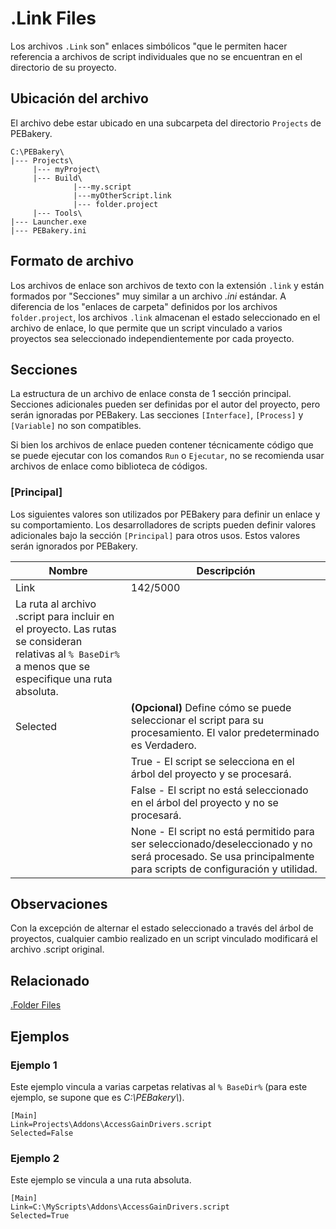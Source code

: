 # .Link Files

Los archivos `.Link` son" enlaces simbólicos "que le permiten hacer referencia a archivos de script individuales que no se encuentran en el directorio de su proyecto.

## Ubicación del archivo

El archivo debe estar ubicado en una subcarpeta del directorio `Projects` de PEBakery.

```text
C:\PEBakery\
|--- Projects\
     |--- myProject\
     |--- Build\
              |---my.script
              |---myOtherScript.link
              |--- folder.project
     |--- Tools\
|--- Launcher.exe
|--- PEBakery.ini
```

## Formato de archivo

Los archivos de enlace son archivos de texto con la extensión `.link` y están formados por "Secciones" muy similar a un archivo _.ini_ estándar.
A diferencia de los "enlaces de carpeta" definidos por los archivos `folder.project`, los archivos `.link` almacenan el estado seleccionado en el archivo de enlace, lo que permite que un script vinculado a varios proyectos sea seleccionado independientemente por cada proyecto.

## Secciones

La estructura de un archivo de enlace consta de 1 sección principal. Secciones adicionales pueden ser definidas por el autor del proyecto, pero serán ignoradas por PEBakery. Las secciones `[Interface]`, `[Process]` y `[Variable]` no son compatibles.

Si bien los archivos de enlace pueden contener técnicamente código que se puede ejecutar con los comandos `Run` o `Ejecutar`, no se recomienda usar archivos de enlace como biblioteca de códigos.

### [Principal]

Los siguientes valores son utilizados por PEBakery para definir un enlace y su comportamiento. Los desarrolladores de scripts pueden definir valores adicionales bajo la sección `[Principal]` para otros usos. Estos valores serán ignorados por PEBakery.

| Nombre | Descripción |
| --- | --- |
| Link | 142/5000
La ruta al archivo .script para incluir en el proyecto. Las rutas se consideran relativas al `% BaseDir%` a menos que se especifique una ruta absoluta. |
|Selected | **(Opcional)** Define cómo se puede seleccionar el script para su procesamiento. El valor predeterminado es Verdadero. |
|| True - El script se selecciona en el árbol del proyecto y se procesará. |
|| False - El script no está seleccionado en el árbol del proyecto y no se procesará. |
|| None - El script no está permitido para ser seleccionado/deseleccionado y no será procesado. Se usa principalmente para scripts de configuración y utilidad. |

## Observaciones

Con la excepción de alternar el estado seleccionado a través del árbol de proyectos, cualquier cambio realizado en un script vinculado modificará el archivo .script original.

## Relacionado

[.Folder Files](./FolderFiles.md)

## Ejemplos

### Ejemplo 1

Este ejemplo vincula a varias carpetas relativas al `% BaseDir%` (para este ejemplo, se supone que es _C:\PEBakery\\_).

```pebakery
[Main]
Link=Projects\Addons\AccessGainDrivers.script
Selected=False
```

### Ejemplo 2

Este ejemplo se vincula a una ruta absoluta.

```pebakery
[Main]
Link=C:\MyScripts\Addons\AccessGainDrivers.script
Selected=True
```
